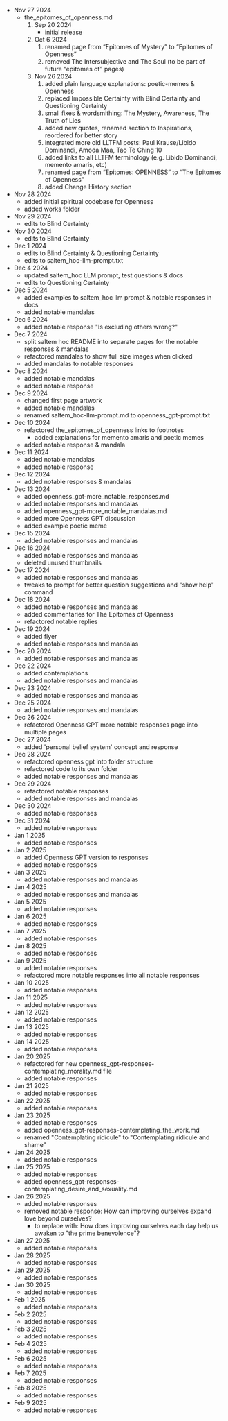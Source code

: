 * Nov 27 2024
   * the_epitomes_of_openness.md
     1. Sep 20 2024
         * initial release
     2. Oct 6 2024
         1. renamed page from “Epitomes of Mystery” to “Epitomes of Openness”
         2. removed The Intersubjective and The Soul (to be part of future “epitomes of” pages)
     3. Nov 26 2024
         1. added plain language explanations: poetic-memes & Openness
         2. replaced Impossible Certainty with Blind Certainty and Questioning Certainty 
         3. small fixes & wordsmithing: The Mystery, Awareness, The Truth of Lies
         4. added new quotes, renamed section to Inspirations, reordered for better story 
         5. integrated more old LLTFM posts: Paul Krause/Libido Dominandi, Amoda Maa, Tao Te Ching 10 
         6. added links to all LLTFM terminology (e.g. Libido Dominandi, memento amaris, etc)
         7. renamed page from “Epitomes: OPENNESS” to “The Epitomes of Openness” 
         8. added Change History section
* Nov 28 2024
  * added initial spiritual codebase for Openness
  * added works folder
* Nov 29 2024
  * edits to Blind Certainty
* Nov 30 2024
  * edits to Blind Certainty
* Dec 1 2024
  * edits to Blind Certainty & Questioning Certainty
  * edits to saltem_hoc-llm-prompt.txt
* Dec 4 2024
  * updated saltem_hoc LLM prompt, test questions & docs
  * edits to Questioning Certainty
* Dec 5 2024
  * added examples to saltem_hoc llm prompt & notable responses in docs
  * added notable mandalas
* Dec 6 2024
  * added notable response "Is excluding others wrong?"
* Dec 7 2024
  * split saltem hoc README into separate pages for the notable responses & mandalas
  * refactored mandalas to show full size images when clicked
  * added mandalas to notable responses
* Dec 8 2024
  * added notable mandalas
  * added notable response
* Dec 9 2024
  * changed first page artwork 
  * added notable mandalas
  * renamed saltem_hoc-llm-prompt.md to openness_gpt-prompt.txt
* Dec 10 2024
  * refactored the_epitomes_of_openness links to footnotes
    * added explanations for memento amaris and poetic memes
  * added notable response & mandala
* Dec 11 2024
  * added notable mandalas
  * added notable response
* Dec 12 2024
  * added notable responses & mandalas
* Dec 13 2024
  * added openness_gpt-more_notable_responses.md
  * added notable responses and mandalas
  * added openness_gpt-more_notable_mandalas.md
  * added more Openness GPT discussion
  * added example poetic meme
* Dec 15 2024
  * added notable responses and mandalas
* Dec 16 2024
  * added notable responses and mandalas
  * deleted unused thumbnails
* Dec 17 2024
  * added notable responses and mandalas
  * tweaks to prompt for better question suggestions and "show help" command
* Dec 18 2024
  * added notable responses and mandalas
  * added commentaries for The Epitomes of Openness
  * refactored notable replies
* Dec 19 2024
  * added flyer
  * added notable responses and mandalas
* Dec 20 2024
  * added notable responses and mandalas
* Dec 22 2024
  * added contemplations
  * added notable responses and mandalas
* Dec 23 2024
  * added notable responses and mandalas
* Dec 25 2024
  * added notable responses and mandalas
* Dec 26 2024
  * refactored Openness GPT more notable responses page into multiple pages
* Dec 27 2024
  * added 'personal belief system' concept and response
* Dec 28 2024
  * refactored openness gpt into folder structure  
  * refactored code to its own folder
  * added notable responses and mandalas
* Dec 29 2024
  * refactored notable responses
  * added notable responses and mandalas
* Dec 30 2024
  * added notable responses
* Dec 31 2024
  * added notable responses
* Jan 1 2025
  * added notable responses
* Jan 2 2025
  * added Openness GPT version to responses
  * added notable responses
* Jan 3 2025
  * added notable responses and mandalas
* Jan 4 2025
  * added notable responses and mandalas
* Jan 5 2025
  * added notable responses
* Jan 6 2025
  * added notable responses
* Jan 7 2025
  * added notable responses
* Jan 8 2025
  * added notable responses
* Jan 9 2025
  * added notable responses
  * refactored more notable responses into all notable responses
* Jan 10 2025
  * added notable responses
* Jan 11 2025
  * added notable responses
* Jan 12 2025
  * added notable responses
* Jan 13 2025
  * added notable responses
* Jan 14 2025
  * added notable responses
* Jan 20 2025
  * refactored for new openness_gpt-responses-contemplating_morality.md file
  * added notable responses
* Jan 21 2025
  * added notable responses
* Jan 22 2025
  * added notable responses
* Jan 23 2025
  * added notable responses
  * added openness_gpt-responses-contemplating_the_work.md
  * renamed "Contemplating ridicule" to "Contemplating ridicule and shame"
* Jan 24 2025
  * added notable responses
* Jan 25 2025
  * added notable responses
  * added openness_gpt-responses-contemplating_desire_and_sexuality.md
* Jan 26 2025
  * added notable responses
  * removed notable response: How can improving ourselves expand love beyond ourselves?
    * to replace with: How does improving ourselves each day help us awaken to "the prime benevolence"? 
* Jan 27 2025
  * added notable responses
* Jan 28 2025
  * added notable responses
* Jan 29 2025
  * added notable responses
* Jan 30 2025
  * added notable responses
* Feb 1 2025
  * added notable responses
* Feb 2 2025
  * added notable responses
* Feb 3 2025
  * added notable responses
* Feb 4 2025
  * added notable responses
* Feb 6 2025
  * added notable responses
* Feb 7 2025
  * added notable responses
* Feb 8 2025
  * added notable responses
* Feb 9 2025
  * added notable responses
